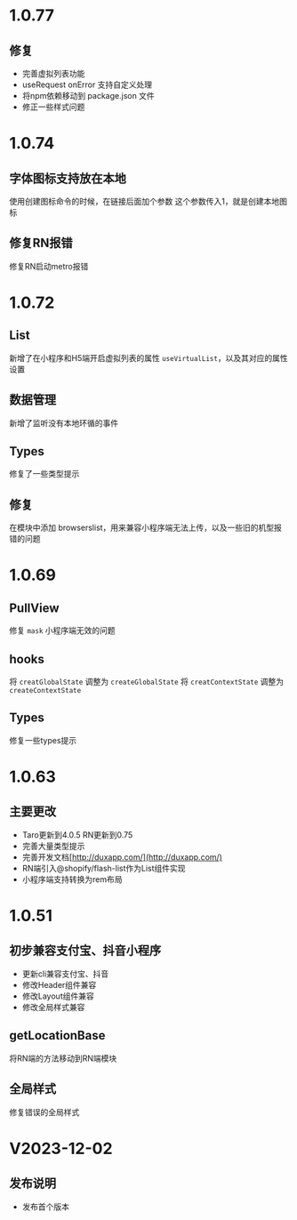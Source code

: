 # 1.0.77

## 修复

- 完善虚拟列表功能
- useRequest onError 支持自定义处理
- 将npm依赖移动到 package.json 文件
- 修正一些样式问题

# 1.0.74

## 字体图标支持放在本地

使用创建图标命令的时候，在链接后面加个参数 这个参数传入1，就是创建本地图标

## 修复RN报错

修复RN启动metro报错

# 1.0.72

## List

新增了在小程序和H5端开启虚拟列表的属性 `useVirtualList`，以及其对应的属性设置

## 数据管理

新增了监听没有本地环循的事件

## Types

修复了一些类型提示

## 修复

在模块中添加 browserslist，用来兼容小程序端无法上传，以及一些旧的机型报错的问题

# 1.0.69

## PullView

修复 `mask` 小程序端无效的问题

## hooks

将 `creatGlobalState` 调整为 `createGlobalState`
将 `creatContextState` 调整为 `createContextState`

## Types

修复一些types提示

# 1.0.63

## 主要更改

- Taro更新到4.0.5 RN更新到0.75
- 完善大量类型提示
- 完善开发文档[http://duxapp.com/](http://duxapp.com/)
- RN端引入@shopify/flash-list作为List组件实现
- 小程序端支持转换为rem布局

# 1.0.51

## 初步兼容支付宝、抖音小程序

- 更新cli兼容支付宝、抖音
- 修改Header组件兼容
- 修改Layout组件兼容
- 修改全局样式兼容

## getLocationBase

将RN端的方法移动到RN端模块

## 全局样式

修复错误的全局样式

# V2023-12-02

## 发布说明

- 发布首个版本
